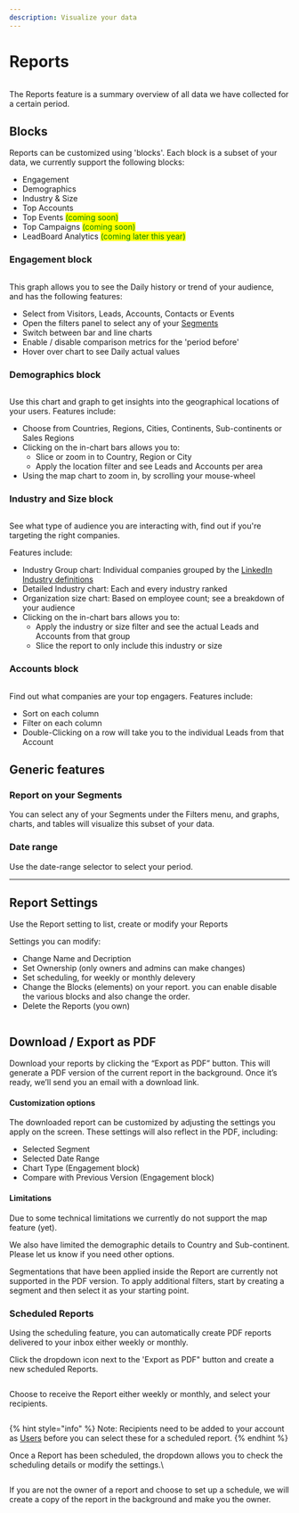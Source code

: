 ```yaml
---
description: Visualize your data
---
```


# Reports

<figure><img src="../.gitbook/assets/reports2.gif" alt=""><figcaption></figcaption></figure>

The Reports feature is a summary overview of all data we have collected for a certain period.

## Blocks

Reports can be customized using 'blocks'. Each block is a subset of your data, we currently support the following blocks:&#x20;

* Engagement
* Demographics
* Industry & Size
* Top Accounts
* Top Events <mark style="color:green;">(coming soon)</mark>
* Top Campaigns <mark style="color:green;">(coming soon)</mark>
* LeadBoard Analytics <mark style="color:green;">(coming later this year)</mark>

### Engagement block

<figure><img src="../.gitbook/assets/LeadBoxer_App (26).png" alt=""><figcaption></figcaption></figure>

This graph allows you to see the Daily history or trend of your audience, and has the following features:

* Select from Visitors, Leads, Accounts, Contacts or Events
* Open the filters panel to select any of your [Segments](elements/segments.md)&#x20;
* Switch between bar and line charts
* Enable / disable comparison metrics for the 'period before'
* Hover over chart to see Daily actual values &#x20;

### Demographics block

<figure><img src="../.gitbook/assets/LeadBoxer_App (2).png" alt=""><figcaption></figcaption></figure>

Use this chart and graph to get insights into the geographical locations of your users. Features include:

* Choose from Countries, Regions, Cities, Continents, Sub-continents or Sales Regions
* Clicking on the in-chart bars allows you to:
  * Slice or zoom in to Country, Region or City
  * Apply the location filter and see  Leads and Accounts per area&#x20;
* Using the map chart to zoom in, by scrolling your mouse-wheel&#x20;

### Industry and Size block

<figure><img src="../.gitbook/assets/LeadBoxer_App (1) (1) (1).png" alt=""><figcaption></figcaption></figure>

See what type of audience you are interacting with, find out if you're targeting the right companies.

Features include:

* Industry Group chart: Individual companies grouped by the [LinkedIn Industry definitions](https://learn.microsoft.com/en-us/linkedin/shared/references/reference-tables/industry-codes-v2#active-nodes)
* Detailed Industry chart: Each and every industry ranked&#x20;
* Organization size chart: Based on employee count; see a breakdown of your audience
* Clicking on the in-chart bars allows you to:
  * Apply the industry or size filter and see the actual Leads and Accounts from that group &#x20;
  * Slice the report to only include this industry or size

### Accounts block

<figure><img src="../.gitbook/assets/Notification_Center.png" alt=""><figcaption></figcaption></figure>

Find out what companies are your top engagers. Features include:

* Sort on each column
* Filter on each column
* Double-Clicking on a row will take you to the individual Leads from that Account&#x20;



## Generic features

### Report on your Segments

You can select any of your Segments under the Filters menu, and graphs, charts, and tables will visualize this subset of your data.

### Date range

Use the date-range selector to select your period. &#x20;

***

## Report Settings

Use the Report setting to list, create or modify your Reports

Settings you can modify:

* Change Name and Decription
* Set Ownership (only owners and admins can make changes)
* Set scheduling, for weekly or monthly delevery
* Change the Blocks (elements) on your report. you can enable disable the various blocks and also change the order.
* Delete the Reports (you own)

<figure><img src="../.gitbook/assets/LeadBoxer_App.png" alt=""><figcaption></figcaption></figure>



## Download / Export as PDF

Download your reports by clicking the “Export as PDF” button. This will generate a PDF version of the current report in the background. Once it’s ready, we’ll send you an email with a download link.

#### Customization options

The downloaded report can be customized by adjusting the settings you apply on the screen. These settings will also reflect in the PDF, including:

* Selected Segment
* Selected Date Range
* Chart Type (Engagement block)
* Compare with Previous Version (Engagement block)

#### Limitations

Due to some technical limitations we currently do not support the map feature (yet).

We also have limited the demographic details to Country and Sub-continent. Please let us know if you need other options.

Segmentations that have been applied inside the Report are currently not supported in the PDF version. To apply additional filters, start by creating a segment and then select it as your starting point.

### Scheduled Reports

Using the scheduling feature, you can automatically create PDF reports delivered to your inbox either weekly or monthly.&#x20;

Click the dropdown icon next to the 'Export as PDF" button and create a new scheduled Reports.

<figure><img src="../.gitbook/assets/Cursor_and_LeadBoxer_App.png" alt=""><figcaption></figcaption></figure>

Choose to receive the Report either weekly or monthly, and select your recipients.

<figure><img src="../.gitbook/assets/LeadBoxer_App (1) (1).png" alt=""><figcaption></figcaption></figure>

{% hint style="info" %}
Note: Recipients need to be added to your account as [Users](elements/users.md) before you can select these for a scheduled report.&#x20;
{% endhint %}

Once a Report has been scheduled, the dropdown allows you to check the scheduling details or modify the settings.\


<figure><img src="../.gitbook/assets/LeadBoxer_App (1).png" alt=""><figcaption></figcaption></figure>



If you are not the owner of a report and choose to set up a schedule, we will create a copy of the report in the background and make you the owner.



